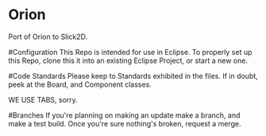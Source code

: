 Orion
=====

Port of Orion to Slick2D.

#Configuration
This Repo is intended for use in Eclipse. To properly set up this Repo, clone this it into an existing Eclipse Project, or start a new one.

#Code Standards
Please keep to Standards exhibited in the files. If in doubt, peek at the Board, and Component classes.

WE USE TABS, sorry.

#Branches
If you're planning on making an update make a branch, and make a test build. Once you're sure nothing's broken, request a merge.
